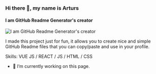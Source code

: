 ### Hi there 👋, my name is Arturs
#### I am GitHub Readme Generator's creator
![I am GitHub Readme Generator's creator](https://ibb.co.com/H4PKdbP)

I made this project just for fun, it allows you to create nice and simple GitHub Readme files that you can copy/paste and use in your profile.

Skills: VUE JS / REACT / JS / HTML / CSS

- 🔭 I’m currently working on this page. 




